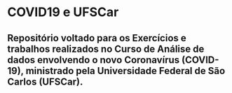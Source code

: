 # COVID19 e UFSCar

## Repositório voltado para os Exercícios e trabalhos realizados no Curso de Análise de dados envolvendo o novo Coronavírus (COVID-19), ministrado pela  Universidade Federal de São Carlos (UFSCar). 
